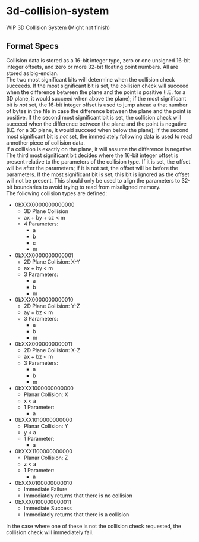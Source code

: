 # 3d-collision-system
WIP 3D Collision System (Might not finish)<br>
## Format Specs
Collision data is stored as a 16-bit integer type, zero or one unsigned 16-bit integer offsets, and zero or more 32-bit floating point numbers. All are stored as big-endian.  
The two most significant bits will determine when the collision check succeeds. If the most significant bit is set, the collision check will succeed when the difference between the plane and the point is positive (I.E. for a 3D plane, it would succeed when above the plane); if the most significant bit is *not* set, the 16-bit integer offset is used to jump ahead a that number of bytes in the file in case the difference between the plane and the point is positive. If the second most significant bit is set, the collision check will succeed when the difference between the plane and the point is negative (I.E. for a 3D plane, it would succeed when below the plane); if the second most significant bit is *not* set, the immediately following data is used to read annother piece of collision data.  
If a collision is exactly on the plane, it will assume the difference is negative.  
The third most significant bit decides where the 16-bit integer offset is present relative to the parameters of the collision type. If it is set, the offset will be after the parameters; if it is not set, the offset will be before the parameters. If the most significant bit is set, this bit is ignored as the offset will not be present. This should only be used to align the parameters to 32-bit boundaries to avoid trying to read from misaligned memory.  
The following collision types are defined:
- 0bXXX0000000000000
  - 3D Plane Collision
  - ax + by + cz < m
  - 4 Parameters:
    - a
    - b
    - c
    - m
- 0bXXX0000000000001
  - 2D Plane Collision: X-Y
  - ax + by < m
  - 3 Parameters:
    - a
    - b
    - m
- 0bXXX0000000000010
  - 2D Plane Collision: Y-Z
  - ay + bz < m
  - 3 Parameters:
    - a
    - b
    - m
- 0bXXX0000000000011
  - 2D Plane Collision: X-Z
  - ax + bz < m
  - 3 Parameters:
    - a
    - b
    - m
- 0bXXX1000000000000
  - Planar Collision: X
  - x < a
  - 1 Parameter:
    - a
- 0bXXX1010000000000
  - Planar Collision: Y
  - y < a
  - 1 Parameter:
    - a
- 0bXXX1100000000000
  - Planar Collision: Z
  - z < a
  - 1 Parameter:
    - a
- 0bXXX0100000000010
  - Immediate Failure
  - Immediately returns that there is no collision
- 0bXXX0100000000011
  - Immediate Success
  - Immediately returns that there is a collision
 

In the case where one of these is not the collision check requested, the collision check will immediately fail.
